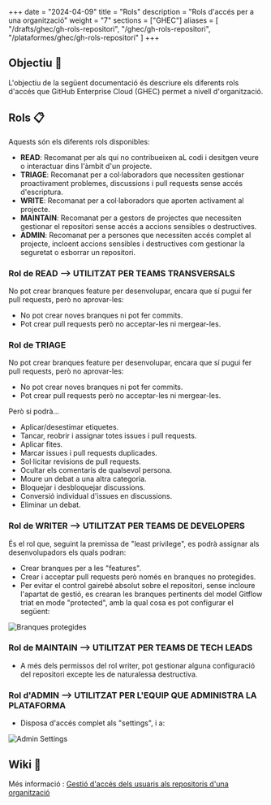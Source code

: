 
+++
date         = "2024-04-09"
title        = "Rols"
description  = "Rols d'accés per a una organització"
weight      = "7"
sections    = ["GHEC"]
aliases = [
    "/drafts/ghec/gh-rols-repositori",
    "/ghec/gh-rols-repositori",
    "/plataformes/ghec/gh-rols-repositori"
]
+++

## Objectiu 🚀

L'objectiu de la següent documentació és descriure els diferents rols d'accés que GitHub Enterprise Cloud (GHEC) permet a nivell d'organització.

## Rols 📋

Aquests són els diferents rols disponibles:

- **READ**: Recomanat per als qui no contribueixen aL codi i desitgen veure o interactuar dins l'àmbit d'un projecte.
- **TRIAGE**: Recomanat per a col·laboradors que necessiten gestionar proactivament problemes, discussions i pull requests sense accés d'escriptura.
- **WRITE**: Recomanat per a col·laboradors que aporten activament al projecte.
- **MAINTAIN**: Recomanat per a gestors de projectes que necessiten gestionar el repositori sense accés a accions sensibles o destructives.
- **ADMIN**: Recomanat per a persones que necessiten accés complet al projecte, incloent accions sensibles i destructives com gestionar la seguretat o esborrar un repositori.


### Rol de READ --> UTILITZAT PER TEAMS TRANSVERSALS

No pot crear branques feature per desenvolupar, encara que sí pugui fer pull requests, però no aprovar-les:

- No pot crear noves branques ni pot fer commits.
- Pot crear pull requests però no acceptar-les ni mergear-les.


### Rol de TRIAGE

No pot crear branques feature per desenvolupar, encara que sí pugui fer pull requests, però no aprovar-les:

- No pot crear noves branques ni pot fer commits.
- Pot crear pull requests però no acceptar-les ni mergear-les.

Però si podrà...

- Aplicar/desestimar etiquetes.
- Tancar, reobrir i assignar totes issues i pull requests.
- Aplicar fites.
- Marcar issues i pull requests duplicades.
- Sol·licitar revisions de pull requests.
- Ocultar els comentaris de qualsevol persona.
- Moure un debat a una altra categoria.
- Bloquejar i desbloquejar discussions.
- Conversió individual d'issues en discussions.
- Eliminar un debat.


### Rol de WRITER --> UTILITZAT PER TEAMS DE DEVELOPERS

És el rol que, seguint la premissa de "least privilege", es podrà assignar als desenvolupadors els quals podran:

- Crear branques per a les "features".
- Crear i acceptar pull requests però només en branques no protegides.
- Per evitar el control gairebé absolut sobre el repositori, sense incloure l'apartat de gestió, es crearan les branques pertinents del model Gitflow triat en mode "protected", amb la qual cosa es pot configurar el següent:

![Branques protegides](/images/GHEC/protected-branches.png)



### Rol de MAINTAIN --> UTILITZAT PER TEAMS DE TECH LEADS

- A més dels permissos del rol writer, pot gestionar alguna configuració del repositori excepte les de naturalessa destructiva.



### Rol d'ADMIN --> UTILITZAT PER L'EQUIP QUE ADMINISTRA LA PLATAFORMA

- Disposa d'accés complet als "settings", i a:

![Admin Settings](/images/GHEC/admin-danger-zone-settings.png)


## Wiki 📖

Més informació : 
 [Gestió d'accés dels usuaris als repositoris d'una organització](https://docs.github.com/en/enterprise-cloud@latest/organizations/managing-user-access-to-your-organizations-repositories/managing-repository-roles/repository-roles-for-an-organization)
